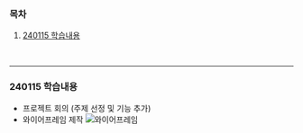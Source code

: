 ### 목차
1. [240115 학습내용](#240115) 

<br>
<hr>

### 240115 학습내용
- 프로젝트 회의 (주제 선정 및 기능 추가)
- 와이어프레임 제작
![와이어프레임](/uploads/9ed17374f1a0891e0744dff749c7453a/롤링.png)
